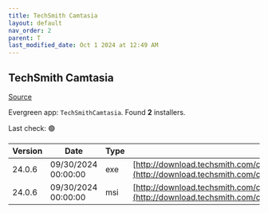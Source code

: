 ```yaml
---
title: TechSmith Camtasia
layout: default
nav_order: 2
parent: T
last_modified_date: Oct 1 2024 at 12:49 AM
---
```


## TechSmith Camtasia

[Source](https://www.techsmith.com/)

Evergreen app: `TechSmithCamtasia`. Found **2** installers.

Last check: 🟢

| Version | Date                | Type | URI                                                                                                                                                |
| ------- | ------------------- | ---- | -------------------------------------------------------------------------------------------------------------------------------------------------- |
| 24.0.6  | 09/30/2024 00:00:00 | exe  | [http://download.techsmith.com/camtasiastudio/releases/2406/camtasia.exe](http://download.techsmith.com/camtasiastudio/releases/2406/camtasia.exe) |
| 24.0.6  | 09/30/2024 00:00:00 | msi  | [http://download.techsmith.com/camtasiastudio/releases/2406/camtasia.msi](http://download.techsmith.com/camtasiastudio/releases/2406/camtasia.msi) |

